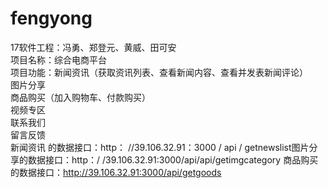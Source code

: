 # fengyong
17软件工程：冯勇、郑登元、黄威、田可安  
项目名称：综合电商平台  
项目功能：新闻资讯（获取资讯列表、查看新闻内容、查看并发表新闻评论）  
          图片分享  
          商品购买（加入购物车、付款购买）  
          视频专区  
          联系我们  
          留言反馈  
新闻资讯 的数据接口：http： //39.106.32.91：3000 / api / getnewslist图片分享的数据接口：http：/ /39.106.32.91:3000/api/api/getimgcategory 商品购买的数据接口：http://39.106.32.91:3000/api/getgoods
